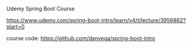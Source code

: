 Udemy Spring Boot Course

https://www.udemy.com/spring-boot-intro/learn/v4/t/lecture/3956862?start=0


course code:
https://github.com/danvega/spring-boot-intro

